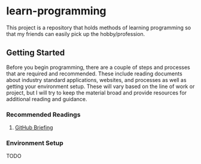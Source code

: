 # learn-programming

This project is a repository that holds methods of learning programming so that
my friends can easily pick up the hobby/profession.

## Getting Started

Before you begin programming, there are a couple of steps and processes that are
required and recommended. These include reading documents about industry
standard applications, websites, and processes as well as getting your
environment setup. These will vary based on the line of work or project, but I
will try to keep the material broad and provide resources for additional reading
and guidance.

### Recommended Readings

1. [GitHub Briefing](readings/github.md)

### Environment Setup

TODO
